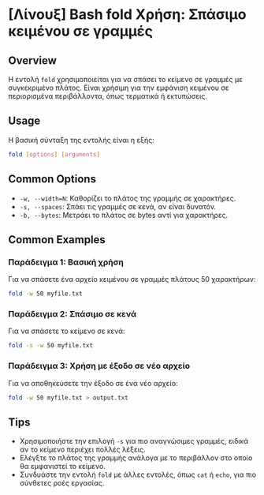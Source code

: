 # [Λίνουξ] Bash fold Χρήση: Σπάσιμο κειμένου σε γραμμές

## Overview
Η εντολή `fold` χρησιμοποιείται για να σπάσει το κείμενο σε γραμμές με συγκεκριμένο πλάτος. Είναι χρήσιμη για την εμφάνιση κειμένου σε περιορισμένα περιβάλλοντα, όπως τερματικά ή εκτυπώσεις.

## Usage
Η βασική σύνταξη της εντολής είναι η εξής:

```bash
fold [options] [arguments]
```

## Common Options
- `-w, --width=N`: Καθορίζει το πλάτος της γραμμής σε χαρακτήρες.
- `-s, --spaces`: Σπάει τις γραμμές σε κενά, αν είναι δυνατόν.
- `-b, --bytes`: Μετράει το πλάτος σε bytes αντί για χαρακτήρες.

## Common Examples
### Παράδειγμα 1: Βασική χρήση
Για να σπάσετε ένα αρχείο κειμένου σε γραμμές πλάτους 50 χαρακτήρων:

```bash
fold -w 50 myfile.txt
```

### Παράδειγμα 2: Σπάσιμο σε κενά
Για να σπάσετε το κείμενο σε κενά:

```bash
fold -s -w 50 myfile.txt
```

### Παράδειγμα 3: Χρήση με έξοδο σε νέο αρχείο
Για να αποθηκεύσετε την έξοδο σε ένα νέο αρχείο:

```bash
fold -w 50 myfile.txt > output.txt
```

## Tips
- Χρησιμοποιήστε την επιλογή `-s` για πιο αναγνώσιμες γραμμές, ειδικά αν το κείμενο περιέχει πολλές λέξεις.
- Ελέγξτε το πλάτος της γραμμής ανάλογα με το περιβάλλον στο οποίο θα εμφανιστεί το κείμενο.
- Συνδυάστε την εντολή `fold` με άλλες εντολές, όπως `cat` ή `echo`, για πιο σύνθετες ροές εργασίας.